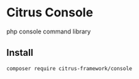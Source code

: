 # Citrus Console
php console command library

## Install

```
composer require citrus-framework/console
```
